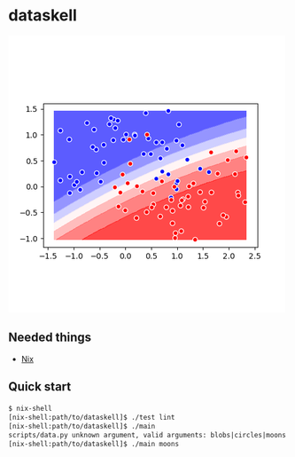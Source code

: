 # dataskell

![](cover.png)

Needed things
---
*   [Nix](https://nixos.org/nix/)

Quick start
---
```
$ nix-shell
[nix-shell:path/to/dataskell]$ ./test lint
[nix-shell:path/to/dataskell]$ ./main
scripts/data.py unknown argument, valid arguments: blobs|circles|moons
[nix-shell:path/to/dataskell]$ ./main moons
```
